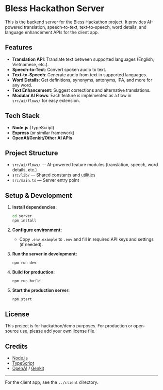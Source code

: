 # Bless Hackathon Server

This is the backend server for the Bless Hackathon project. It provides AI-powered translation, speech-to-text, text-to-speech, word details, and language enhancement APIs for the client app.

## Features
- **Translation API**: Translate text between supported languages (English, Vietnamese, etc.).
- **Speech-to-Text**: Convert spoken audio to text.
- **Text-to-Speech**: Generate audio from text in supported languages.
- **Word Details**: Get definitions, synonyms, antonyms, IPA, and more for any word.
- **Text Enhancement**: Suggest corrections and alternative translations.
- **Modular AI Flows**: Each feature is implemented as a flow in `src/ai/flows/` for easy extension.

## Tech Stack
- **Node.js** (TypeScript)
- **Express** (or similar framework)
- **OpenAI/Genkit/Other AI APIs**

## Project Structure
- `src/ai/flows/` — AI-powered feature modules (translation, speech, word details, etc.)
- `src/lib/` — Shared constants and utilities
- `src/main.ts` — Server entry point

## Setup & Development

1. **Install dependencies:**
   ```cmd
   cd server
   npm install
   ```

2. **Configure environment:**
   - Copy `.env.example` to `.env` and fill in required API keys and settings (if needed).

3. **Run the server in development:**
   ```cmd
   npm run dev
   ```

4. **Build for production:**
   ```cmd
   npm run build
   ```

5. **Start the production server:**
   ```cmd
   npm start
   ```

## License
This project is for hackathon/demo purposes. For production or open-source use, please add your own license file.

## Credits
- [Node.js](https://nodejs.org/)
- [TypeScript](https://www.typescriptlang.org/)
- [OpenAI](https://openai.com/) / [Genkit](https://github.com/google/genkit)

---
For the client app, see the `../client` directory.
